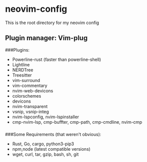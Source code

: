 # neovim-config
This is the root directory for my neovim config
## Plugin manager: Vim-plug
###Plugins:
- Powerline-rust (faster than powerline-shell)
- Lightline
- NERDTree
- Treesitter
- vim-surround
- vim-commentary
- nvim-web-devicons
- colorschemes
- devicons
- nvim-transparent
- vsnip, vsnip-integ
- nvim-lspconfig, nvim-lspinstaller
- cmp-nvim-lsp, cmp-buffter, cmp-path, cmp-cmdline, nvim-cmp
###
###Some Requirements (that weren't obvious):
- Rust, Go, cargo, python3-pip3
- npm,node (latest compatible versions)
- wget, curl, tar, gzip, bash, sh, git
